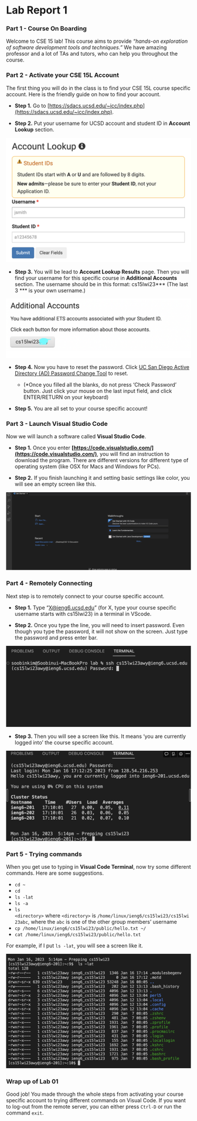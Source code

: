 # Lab Report 1

### Part 1 - Course On Boarding

Welcome to CSE 15 lab! This course aims to provide *“hands-on exploration of software development tools and techniques.”* We have amazing professor and a lot of TAs and tutors, who can help you throughout the course. 

### Part 2 - Activate your CSE 15L Account

The first thing you will do in the class is to find your CSE 15L course specific account. Here is the friendly guide on how to find your account. 

- **Step 1.** Go to [https://sdacs.ucsd.edu/~icc/index.php](https://sdacs.ucsd.edu/~icc/index.php).

- **Step 2.** Put your username for UCSD account and student ID in **Account Lookup** section.

 ![Image](lab01_1.png)

- **Step 3.** You will be lead to **Account Lookup Results** page. Then you will find your username for this specific course in **Additional Accounts** section. The username should be in this format: cs15lwi23*** (The last 3 *** is your own username.)

 ![Image](lab01_2.png)

- **Step 4.** Now you have to reset the password. Click [UC San Diego Active Directory (AD) Password Change Tool](https://sdacs.ucsd.edu/~icc/password.php) to reset.
    - (*Once you filled all the blanks, do not press ‘Check Password’ button. Just click your mouse on the last input field, and click ENTER/RETURN on your keyboard)

- **Step 5.** You are all set to your course specific account!

### Part 3 - Launch Visual Studio Code

Now we will launch a software called **Visual Studio Code**. 

- **Step 1.** Once you enter **[https://code.visualstudio.com/](https://code.visualstudio.com/)**, you will find an instruction to download the program. There are different versions for different type of operating system (like OSX for Macs and Windows for PCs).

- **Step 2.** If you finish launching it and setting basic settings like color, you will see an empty screen like this.

 ![Image](lab01_3.png)

### Part 4 - Remotely Connecting

Next step is to remotely connect to your course specific account. 

- **Step 1.** Type “X@ieng6.ucsd.edu” (for X, type your course specific username starts with cs15lwi23) in a terminal in VScode.

- **Step 2.** Once you type the line, you will need to insert password. Even though you type the password, it will not show on the screen. Just type the password and press enter bar.

 ![Image](lab01_4.png)

- **Step 3.** Then you will see a screen like this. It means ‘you are currently logged into’ the course specific account.

 ![Image](lab01_5.png)

### Part 5 - Trying commands

When you get use to typing in **Visual Code Terminal**, now try some different commands. Here are some suggestions. 

- `cd ~`
- `cd`
- `ls -lat`
- `ls -a`
- `ls <directory>` where `<directory>` is `/home/linux/ieng6/cs15lwi23/cs15lwi23abc`, where the `abc` is one of the other group members’ username
- `cp /home/linux/ieng6/cs15lwi23/public/hello.txt ~/`
- `cat /home/linux/ieng6/cs15lwi23/public/hello.txt`

For example, if I put `ls -lat`, you will see a screen like it.

 ![Image](lab01_6.png)

### Wrap up of Lab 01

Good job! You made through the whole steps from activating your course specific account to trying different commands on Visual Code. If you want to log-out from the remote server, you can either press `Ctrl-D` or run the command `exit`.
